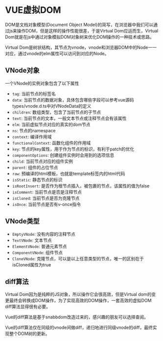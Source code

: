# VUE虚拟DOM

DOM是文档对象模型(Document Object Model)的简写，在浏览器中我们可以通过js来操作DOM，但是这样的操作性能很差，于是Virtual Dom应运而生，Virtual Dom就是在js中通过对象模拟DOM对象树来优化DOM操作的一种技术或思路。

Virtual Dom是树状结构，其节点为vnode，vnode和浏览器DOM中的Node一一对应，通过vnode的elm属性可以访问到对应的Node。

## VNode对象
一个VNode的实例对象包含了以下属性

- `tag`: 当前节点的标签名
- `data`: 当前节点的数据对象，具体包含哪些字段可以参考vue源码types/vnode.d.ts中对VNodeData的定义
- `children`: 数组类型，包含了当前节点的子节点
- `text`: 当前节点的文本，一般文本节点或注释节点会有该属性
- `elm`: 当前虚拟节点对应的真实的dom节点
- `ns`: 节点的namespace
- `context`: 编译作用域
- `functionalContext`: 函数化组件的作用域
- `key`: 节点的key属性，用于作为节点的标识，有利于patch的优化
- `componentOptions`: 创建组件实例时会用到的选项信息
- `child`: 当前节点对应的组件实例
- `parent`: 组件的占位节点
- `raw`: 预编译的html模板，也就是template标签内的html代码
- `isStatic`: 静态节点的标识
- `isRootInsert`: 是否作为根节点插入，被<transition>包裹的节点，该属性的值为false
- `isComment`: 当前节点是否是注释节点
- `isCloned`: 当前节点是否为克隆节点
- `isOnce`: 当前节点是否有v-once指令

## VNode类型

- `EmptyVNode`: 没有内容的注释节点
- `TextVNode`: 文本节点
- `ElementVNode`: 普通元素节点
- `ComponentVNode`: 组件节点
- `CloneVNode`: 克隆节点，可以是以上任意类型的节点，唯一的区别在于isCloned属性为true

## diff算法

Virtual Dom因为是纯粹的JS对象，所以操作它会很高效，但是Virtual dom的变更最终会转换成DOM操作，为了实现高效的DOM操作，一套高效的虚拟DOM diff算法显得很有必要。

Vue的diff算法是基于snabbdom改造过来的，感兴趣的朋友可以选择查阅。

Vue的diff算法仅在同级的vnode间做diff，递归地进行同级vnode的diff，最终实现整个DOM树的更新。